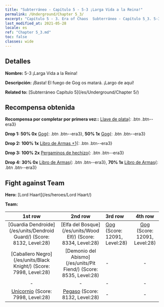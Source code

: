 ```yaml
---
title: "Subterráneo - Capítulo 5 - 5-3 ¡Larga Vida a la Reina!"
permalink: /Underground/Chapter 5_3/
excerpt: "Capítulo 5 - 3. Era of Chaos  Subterráneo - Capítulo 5_3. 5-3 ¡Larga Vida a la Reina!"
last_modified_at: 2021-05-28
locale: es
ref: "Chapter 5_3.md"
toc: false
classes: wide
---
```


## Detalles

 **Nombre:** 5-3 ¡Larga Vida a la Reina!

 **Descripción:** ¡Basta! El fuego de Gog os matará. ¡Largo de aquí!

 **Related to:** [Subterráneo Capítulo 5](/es/Underground/Chapter 5/)

## Recompensa obtenida

 **Recompensa por completar por primera vez::** [Llave de plata](/ItemsES/con_693/){: .btn .btn--era3}

 **Drop 1:** **50% 0x** [Gog](/ItemsES/unt_227/){: .btn .btn--era3}, **50% 1x** [Gog](/ItemsES/unt_227/){: .btn .btn--era3}

 **Drop 2:** **100% 1x** [Libro de Armas +1](/ItemsES/mat_25/){: .btn .btn--era3}

 **Drop 3:** **100% 2x** [Pergaminos de hechizo](/ItemsES/con_694/){: .btn .btn--era3}

 **Drop 4:** **30% 0x** [Libro de Armas](/ItemsES/mat_18/){: .btn .btn--era3}, **70% 1x** [Libro de Armas](/ItemsES/mat_18/){: .btn .btn--era3}


## Fight against Team
 **Hero:** [Lord Haart](/es/heroes/Lord Haart/)

 **Team:**


  | 1st row | 2nd row | 3rd row | 4th row |
  |:----:|:----:|:----|:----:|
  | [Guardia Dendroide](/es/units/Dendroid Guard/) (Score: 8132, Level:28)  | [Elfa del Bosque](/es/units/Wood Elf/) (Score: 8334, Level:28)  | [Gog](/es/units/Gog/) (Score: 12091, Level:28)  | [Gog](/es/units/Gog/) (Score: 12091, Level:28)  |
  | [Caballero Negro](/es/units/Black Knight/) (Score: 7998, Level:28)  | [Demonio del Abismo](/es/units/Pit Fiend/) (Score: 8535, Level:28)  | - | - |
  | - | - | - | - |
  | [Unicornio](/es/units/Unicorn/) (Score: 7998, Level:28)  | [Pegaso](/es/units/Pegasus/) (Score: 8132, Level:28)  | - | - |


